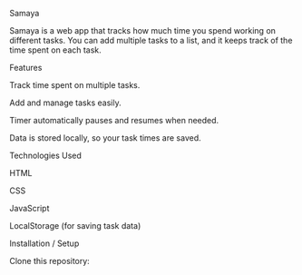 Samaya

Samaya is a web app that tracks how much time you spend working on different tasks. You can add multiple tasks to a list, and it keeps track of the time spent on each task.

Features

Track time spent on multiple tasks.

Add and manage tasks easily.

Timer automatically pauses and resumes when needed.

Data is stored locally, so your task times are saved.

Technologies Used

HTML

CSS

JavaScript

LocalStorage (for saving task data)

Installation / Setup

Clone this repository:
